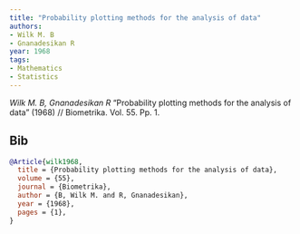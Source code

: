 ```yaml
---
title: "Probability plotting methods for the analysis of data"
authors:
- Wilk M. B
- Gnanadesikan R
year: 1968
tags:
- Mathematics
- Statistics
---
```


<i>Wilk M. B, Gnanadesikan R</i> <span title="">“Probability plotting methods for the analysis of data”</span> (1968) // Biometrika. Vol.&nbsp;55. Pp.&nbsp;1.

## Bib

```bib
@Article{wilk1968,
  title = {Probability plotting methods for the analysis of data},
  volume = {55},
  journal = {Biometrika},
  author = {B, Wilk M. and R, Gnanadesikan},
  year = {1968},
  pages = {1},
}
```

